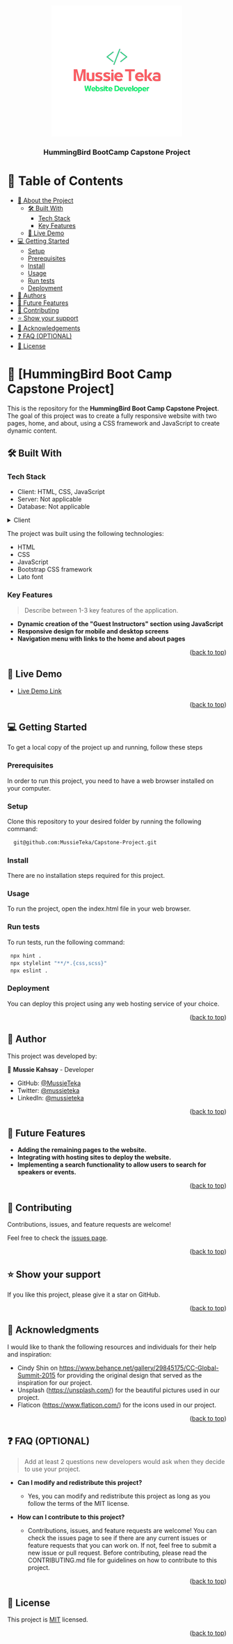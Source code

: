 <a name="readme-top"></a>

<div align="center">
  <img src="images/mussie.png" alt="logo" width="300px"  height="300px" />
  <br/>
  <h3><b>HummingBird BootCamp Capstone Project</b></h3>
</div>

# 📗 Table of Contents

- [📖 About the Project](#about-project)
  - [🛠 Built With](#built-with)
    - [Tech Stack](#tech-stack)
    - [Key Features](#key-features)
  - [🚀 Live Demo](#live-demo)
- [💻 Getting Started](#getting-started)
  - [Setup](#setup)
  - [Prerequisites](#prerequisites)
  - [Install](#install)
  - [Usage](#usage)
  - [Run tests](#run-tests)
  - [Deployment](#triangular_flag_on_post-deployment)
- [👥 Authors](#authors)
- [🔭 Future Features](#future-features)
- [🤝 Contributing](#contributing)
- [⭐️ Show your support](#support)
- [🙏 Acknowledgements](#acknowledgements)
- [❓ FAQ (OPTIONAL)](#faq)
- [📝 License](#license)

<!-- PROJECT DESCRIPTION -->

# 📖 [HummingBird Boot Camp Capstone Project] <a name="about-project"></a>

This is the repository for the **HummingBird Boot Camp Capstone Project**. The goal of this project was to create a fully responsive website with two pages, home, and about, using a CSS framework and JavaScript to create dynamic content.

## 🛠 Built With <a name="built-with"></a>

### Tech Stack <a name="tech-stack"></a>

- Client: HTML, CSS, JavaScript
- Server: Not applicable
- Database: Not applicable

<details>
  <summary>Client</summary>
  <ul>
    <li><a href="https://www.w3.org/html/">HTML</a></li>
    <li><a ref="https://www.w3.org/Style/CSS/">CSS</a></li>
    <li><a href="https://developer.mozilla.org/en-US/docs/Web/JavaScript">JS</a></li>
  </ul>
</details>

The project was built using the following technologies:

- HTML
- CSS
- JavaScript
- Bootstrap CSS framework
- Lato font

### Key Features <a name="key-features"></a>

> Describe between 1-3 key features of the application.

- **Dynamic creation of the "Guest Instructors" section using JavaScript**
- **Responsive design for mobile and desktop screens**
- **Navigation menu with links to the home and about pages**

<p align="right">(<a href="#readme-top">back to top</a>)</p>

## 🚀 Live Demo <a name="live-demo"></a>

- [Live Demo Link](https://mussieteka.github.io/Capstone-Project/)

<p align="right">(<a href="#readme-top">back to top</a>)</p>

## 💻 Getting Started <a name="getting-started"></a>

To get a local copy of the project up and running, follow these steps

### Prerequisites

In order to run this project, you need to have a web browser installed on your computer.

### Setup

Clone this repository to your desired folder by running the following command:

```sh
  git@github.com:MussieTeka/Capstone-Project.git
```

### Install

There are no installation steps required for this project.

### Usage

To run the project, open the index.html file in your web browser.

### Run tests

To run tests, run the following command:

```sh
 npx hint .
 npx stylelint "**/*.{css,scss}"
 npx eslint .
```

### Deployment

You can deploy this project using any web hosting service of your choice.

<p align="right">(<a href="#readme-top">back to top</a>)</p>

<!-- AUTHORS -->

## 👥 Author <a name="authors"></a>

This project was developed by:

👤 **Mussie Kahsay** - Developer

- GitHub: [@MussieTeka](https://github.com/MussieTeka)
- Twitter: [@mussieteka](https://twitter.com/mussieteka)
- LinkedIn: [@mussieteka](https://linkedin.com/in/mussieteka)

<p align="right">(<a href="#readme-top">back to top</a>)</p>

## 🔭 Future Features <a name="future-features"></a>

- **Adding the remaining pages to the website.**
- **Integrating with hosting sites to deploy the website.**
- **Implementing a search functionality to allow users to search for speakers or events.**

<p align="right">(<a href="#readme-top">back to top</a>)</p>

## 🤝 Contributing <a name="contributing"></a>

Contributions, issues, and feature requests are welcome!

Feel free to check the [issues page](../../issues/).

<p align="right">(<a href="#readme-top">back to top</a>)</p>

## ⭐️ Show your support <a name="support"></a>

If you like this project, please give it a star on GitHub.

<p align="right">(<a href="#readme-top">back to top</a>)</p>

## 🙏 Acknowledgments <a name="acknowledgements"></a>

I would like to thank the following resources and individuals for their help and inspiration:

- Cindy Shin on https://www.behance.net/gallery/29845175/CC-Global-Summit-2015 for providing the original design that served as the inspiration for our project.
- Unsplash (https://unsplash.com/) for the beautiful pictures used in our project.
- Flaticon (https://www.flaticon.com/) for the icons used in our project.

<p align="right">(<a href="#readme-top">back to top</a>)</p>

## ❓ FAQ (OPTIONAL) <a name="faq"></a>

> Add at least 2 questions new developers would ask when they decide to use your project.

- **Can I modify and redistribute this project?**

  - Yes, you can modify and redistribute this project as long as you follow the terms of the MIT license.

- **How can I contribute to this project?**

  - Contributions, issues, and feature requests are welcome! You can check the issues page to see if there are any current issues or feature requests that you can work on. If not, feel free to submit a new issue or pull request. Before contributing, please read the CONTRIBUTING.md file for guidelines on how to contribute to this project.

<p align="right">(<a href="#readme-top">back to top</a>)</p>

<!-- LICENSE -->

## 📝 License <a name="license"></a>

This project is [MIT](./LICENSE) licensed.

<p align="right">(<a href="#readme-top">back to top</a>)</p>
